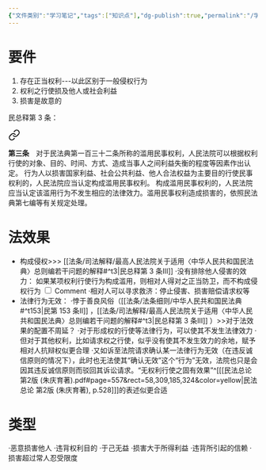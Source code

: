 ```yaml
---
{"文件类别":"学习笔记","tags":["知识点"],"dg-publish":true,"permalink":"/学习笔记/知识点cheese/权利滥用/","dgPassFrontmatter":true,"created":"2024-07-03T23:00:07.507+08:00","updated":"2024-09-30T11:34:21.865+08:00"}
---
```


# 要件
1. 存在正当权利---以此区别于一般侵权行为 
2. 权利之行使损及他人或社会利益 
3. 损害是故意的

民总释第 3 条：
<div class="transclusion internal-embed is-loaded"><a class="markdown-embed-link" href="////#t3" aria-label="Open link"><svg xmlns="http://www.w3.org/2000/svg" width="24" height="24" viewBox="0 0 24 24" fill="none" stroke="currentColor" stroke-width="2" stroke-linecap="round" stroke-linejoin="round" class="svg-icon lucide-link"><path d="M10 13a5 5 0 0 0 7.54.54l3-3a5 5 0 0 0-7.07-7.07l-1.72 1.71"></path><path d="M14 11a5 5 0 0 0-7.54-.54l-3 3a5 5 0 0 0 7.07 7.07l1.71-1.71"></path></svg></a><div class="markdown-embed">



**第三条**　对于民法典第一百三十二条所称的滥用民事权利，人民法院可以根据权利行使的对象、目的、时间、方式、造成当事人之间利益失衡的程度等因素作出认定。
行为人以损害国家利益、社会公共利益、他人合法权益为主要目的行使民事权利的，人民法院应当认定构成滥用民事权利。
构成滥用民事权利的，人民法院应当认定该滥用行为不发生相应的法律效力。滥用民事权利造成损害的，依照民法典第七编等有关规定处理。 

</div></div>

# 法效果
- 构成侵权>>> [[法条/司法解释/最高人民法院关于适用〈中华人民共和国民法典〉总则编若干问题的解释#^t3\|民总释第 3 条Ⅲ]] 
·没有排除他人侵害的效力：<label class="ob-comment" title="你自己权力滥用了，别人的侵害、侵权行为有可以被认定为正当防卫的可能性，他人的侵权行为建立在你的错误上时认定你的错误" style=""> 如果某项权利行使行为构成滥用，则相对人得对之正当防卫，而不构成侵权行为 <input type="checkbox"> <span style=""> Comment </span></label>
·相对人可以寻求救济：停止侵害、损害赔偿请求权等
- 法律行为无效：
·悖于善良风俗（[[法条/法条细则/中华人民共和国民法典#^t153\|民第 153 条Ⅱ]] ，[[法条/司法解释/最高人民法院关于适用〈中华人民共和国民法典〉总则编若干问题的解释#^t3\|民总释第 3 条Ⅲ]] ）>>对于法效果的配置不周延？
·对于形成权的行使等法律行为，可以使其不发生法律效力
·但对于其他权利，比如请求权之行使，似乎没有使其不发生效力的余地，赋予相对人抗辩权似更合理
·又如诉至法院请求确认某一法律行为无效（在违反诚信原则的情况下），此时也无法使其“确认无效”这个“行为”无效，法院也只是会因其违反诚信原则而驳回其诉讼请求。“无权利行使之固有效果”^[[[民法总论 第2版 (朱庆育著).pdf#page=557&rect=58,309,185,324&color=yellow\|民法总论 第2版 (朱庆育著), p.528]]]的表述似更合适

# 类型
·恶意损害他人
·违背权利目的
·于己无益
·损害大于所得利益
·违背所引起的信赖
·损害超过常人忍受限度
